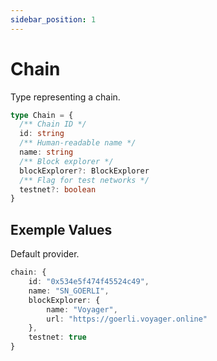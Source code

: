 ```yaml
---
sidebar_position: 1
---
```


# Chain

Type representing a chain.

```typescript
type Chain = {
  /** Chain ID */
  id: string
  /** Human-readable name */
  name: string
  /** Block explorer */
  blockExplorer?: BlockExplorer
  /** Flag for test networks */
  testnet?: boolean
}
```

## Exemple Values

Default provider.

```typescript
chain: {
    id: "0x534e5f474f45524c49",
    name: "SN_GOERLI",
    blockExplorer: {
        name: "Voyager",
        url: "https://goerli.voyager.online"
    },
    testnet: true
}
```
